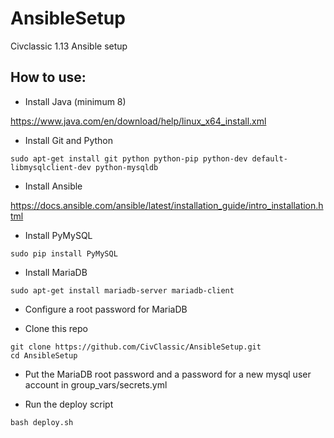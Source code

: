 # AnsibleSetup
Civclassic 1.13 Ansible setup

## How to use:

- Install Java (minimum 8)

https://www.java.com/en/download/help/linux_x64_install.xml

- Install Git and Python

`sudo apt-get install git python python-pip python-dev default-libmysqlclient-dev python-mysqldb`

- Install Ansible

https://docs.ansible.com/ansible/latest/installation_guide/intro_installation.html

- Install PyMySQL

`sudo pip install PyMySQL`

- Install MariaDB

`sudo apt-get install mariadb-server mariadb-client`

- Configure a root password for MariaDB

- Clone this repo
```
git clone https://github.com/CivClassic/AnsibleSetup.git
cd AnsibleSetup
```

- Put the MariaDB root password and a password for a new mysql user account in group_vars/secrets.yml

- Run the deploy script

`bash deploy.sh`
